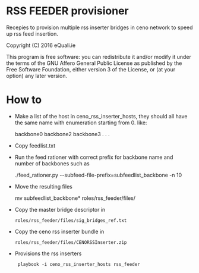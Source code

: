 # RSS FEEDER provisioner

Recepies to provision multiple rss inserter bridges in ceno network to speed up rss feed insertion.

Copyright (C) 2016 eQuali.ie

This program is free software: you can redistribute it and/or modify it under the terms of the GNU Affero General Public License as published by the Free Software Foundation, either version 3 of the License, or (at your option) any later version.

# How to

- Make a list of the host in ceno_rss_inserter_hosts, they should all have the same name with enumeration starting from 0. like:

     backbone0
     backbone2
     backbone3
     .
     .
     .

- Copy feedlist.txt

- Run the feed rationer with correct prefix for backbone name and number of backbones such as

     ./feed_rationer.py --subfeed-file-prefix=subfeedlist_backbone -n 10


- Move the resulting files

     mv subfeedlist_backbone* roles/rss_feeder/files/

- Copy the master bridge descriptor in

      roles/rss_feeder/files/sig_bridges_ref.txt

- Copy the ceno rss inserter bundle in

      roles/rss_feeder/files/CENORSSInserter.zip

- Provisions the rss inserters

       playbook -i ceno_rss_inserter_hosts rss_feeder

